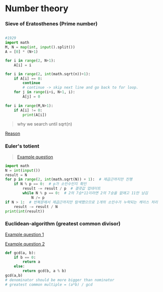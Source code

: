 # Number theory



### Sieve of Eratosthenes (Prime number)
```python

#1929
import math
M, N = map(int, input().split())
A = [0] * (N+1)

for i in range(2, N+1):
    A[i] = i

for i in range(2, int(math.sqrt(n))+1):
    if A[i] == 0:
        continue
        # continue -> skip next line and go back to for loop. 
    for j in range(i+i, N+1, i):
        A[j] = 0
    
for i in range(M,N+1):
    if A[i] != 0:
        print(A[i])

```
> why we search until sqrt(n)

[Reason](https://nahwasa.com/entry/%EC%97%90%EB%9D%BC%ED%86%A0%EC%8A%A4%ED%85%8C%EB%84%A4%EC%8A%A4%EC%9D%98-%EC%B2%B4-%ED%98%B9%EC%9D%80-%EC%86%8C%EC%88%98%ED%8C%90%EC%A0%95-%EC%8B%9C-%EC%A0%9C%EA%B3%B1%EA%B7%BC-%EA%B9%8C%EC%A7%80%EB%A7%8C-%ED%99%95%EC%9D%B8%ED%95%98%EB%A9%B4-%EB%90%98%EB%8A%94-%EC%9D%B4%EC%9C%A0)


### Euler's totient

>[Example question](https://www.acmicpc.net/problem/11689)
```python
import math
N = int(input())
result = N
for p in range(2, int(math.sqrt(N)) + 1):  # 제곱근까지만 진행
    if N % p == 0:  # p가 소인수인지 확인
        result -= result / p  # 결괏값 업데이트
        while N % p == 0:  # 2의 7승*11이라면 2의 7승을 없애고 11만 남김
            N /= p
if N > 1:  # 반복문에서 제곱근까지만 탐색했으므로 1개의 소인수가 누락되는 케이스 처리
    result -= result / N
print(int(result))
```

### Euclidean-algorithm (greatest common divisor)
[Example question 1](https://www.acmicpc.net/problem/1934)

[Example question 2](https://www.acmicpc.net/problem/1850)


```python
def gcd(a, b):
    if b == 0:
        return a
    else:
        return gcd(b, a % b)
gcd(a,b) 
# denominator should be more bigger than nominator
# greatest common multiple = (a*b) / gcd 
```